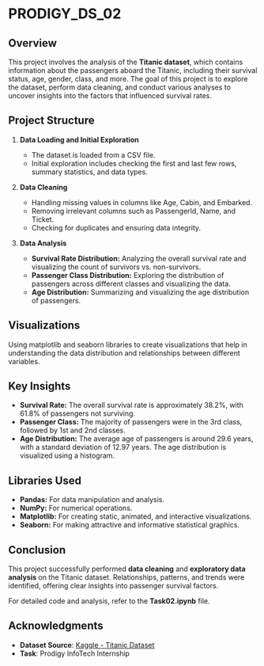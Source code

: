 # PRODIGY_DS_02

## Overview

This project involves the analysis of the **Titanic dataset**, which contains information about the passengers aboard the Titanic, including their survival status, age, gender, class, and more. The goal of this project is to explore the dataset, perform data cleaning, and conduct various analyses to uncover insights into the factors that influenced survival rates.

## Project Structure

1. **Data Loading and Initial Exploration**
      - The dataset is loaded from a CSV file.
      - Initial exploration includes checking the first and last few rows, summary statistics, and data types.

2. **Data Cleaning**
      - Handling missing values in columns like Age, Cabin, and Embarked.
      - Removing irrelevant columns such as PassengerId, Name, and Ticket.
      - Checking for duplicates and ensuring data integrity.

3. **Data Analysis**
      - **Survival Rate Distribution:** Analyzing the overall survival rate and visualizing the count of survivors vs. non-survivors.
      - **Passenger Class Distribution:** Exploring the distribution of passengers across different classes and visualizing the data.
      - **Age Distribution:** Summarizing and visualizing the age distribution of passengers.

## Visualizations

Using matplotlib and seaborn libraries to create visualizations that help in understanding the data distribution and relationships between different variables.

## Key Insights
- **Survival Rate:** The overall survival rate is approximately 38.2%, with 61.8% of passengers not surviving.
- **Passenger Class:** The majority of passengers were in the 3rd class, followed by 1st and 2nd classes.
- **Age Distribution:** The average age of passengers is around 29.6 years, with a standard deviation of 12.97 years. The age distribution is visualized using a histogram.

##  Libraries Used
- **Pandas:** For data manipulation and analysis.        
- **NumPy:** For numerical operations.
- **Matplotlib:** For creating static, animated, and interactive visualizations.
- **Seaborn:** For making attractive and informative statistical graphics.

## Conclusion  
This project successfully performed **data cleaning** and **exploratory data analysis** on the Titanic dataset. Relationships, patterns, and trends were identified, offering clear insights into passenger survival factors.

For detailed code and analysis, refer to the **Task02.ipynb** file.

## Acknowledgments  
- **Dataset Source**: [Kaggle - Titanic Dataset](https://www.kaggle.com/c/titanic/data)  
- **Task**: Prodigy InfoTech Internship  
